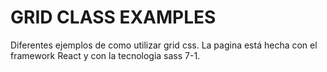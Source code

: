 # GRID CLASS EXAMPLES

Diferentes ejemplos de como utilizar grid css. La pagina está hecha con el framework React y con la tecnologia sass 7-1.

